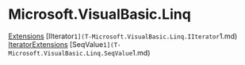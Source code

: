 ﻿
# Microsoft.VisualBasic.Linq

[Extensions](T-Microsoft.VisualBasic.Linq.Extensions.md)
[IIterator`1](T-Microsoft.VisualBasic.Linq.IIterator`1.md)
[IteratorExtensions](T-Microsoft.VisualBasic.Linq.IteratorExtensions.md)
[SeqValue`1](T-Microsoft.VisualBasic.Linq.SeqValue`1.md)

